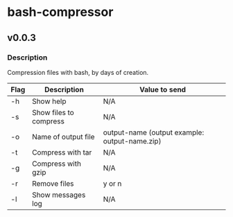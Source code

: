 # bash-compressor
## v0.0.3

### Description

Compression files with bash, by days of creation.

| Flag | Description            | Value to send                                 |
|------|------------------------|-----------------------------------------------|
| -h   | Show help              | N/A                                           |
| -s   | Show files to compress | N/A                                           |
| -o   | Name of output file    | output-name (output example: output-name.zip) |
| -t   | Compress with tar      | N/A                                           |
| -g   | Compress with gzip     | N/A                                           |
| -r   | Remove files           | y or n                                        |
| -l   | Show messages log      | N/A                                           |
